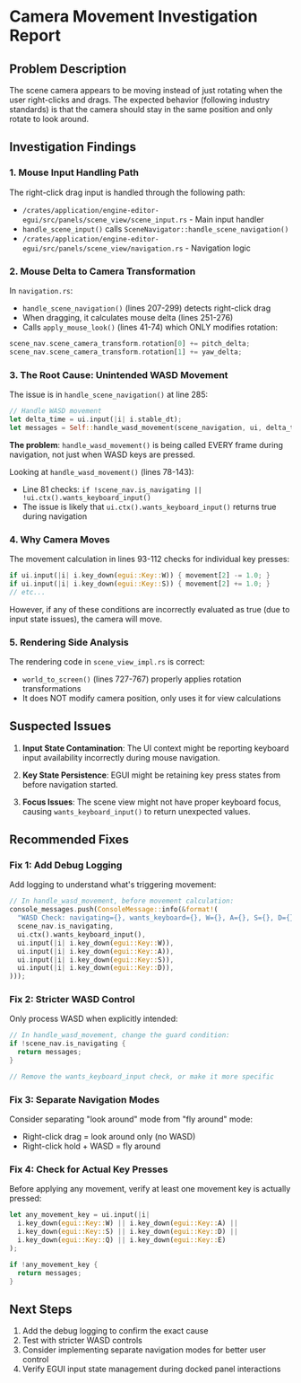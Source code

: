 # Camera Movement Investigation Report

## Problem Description
The scene camera appears to be moving instead of just rotating when the user right-clicks and drags. The expected behavior (following industry standards) is that the camera should stay in the same position and only rotate to look around.

## Investigation Findings

### 1. Mouse Input Handling Path
The right-click drag input is handled through the following path:
- `/crates/application/engine-editor-egui/src/panels/scene_view/scene_input.rs` - Main input handler
- `handle_scene_input()` calls `SceneNavigator::handle_scene_navigation()`
- `/crates/application/engine-editor-egui/src/panels/scene_view/navigation.rs` - Navigation logic

### 2. Mouse Delta to Camera Transformation
In `navigation.rs`:
- `handle_scene_navigation()` (lines 207-299) detects right-click drag
- When dragging, it calculates mouse delta (lines 251-276)
- Calls `apply_mouse_look()` (lines 41-74) which ONLY modifies rotation:
 ```rust
 scene_nav.scene_camera_transform.rotation[0] += pitch_delta;
 scene_nav.scene_camera_transform.rotation[1] += yaw_delta;
 ```

### 3. The Root Cause: Unintended WASD Movement
The issue is in `handle_scene_navigation()` at line 285:
```rust
// Handle WASD movement
let delta_time = ui.input(|i| i.stable_dt);
let messages = Self::handle_wasd_movement(scene_navigation, ui, delta_time);
```

**The problem**: `handle_wasd_movement()` is being called EVERY frame during navigation, not just when WASD keys are pressed.

Looking at `handle_wasd_movement()` (lines 78-143):
- Line 81 checks: `if !scene_nav.is_navigating || !ui.ctx().wants_keyboard_input()`
- The issue is likely that `ui.ctx().wants_keyboard_input()` returns true during navigation

### 4. Why Camera Moves
The movement calculation in lines 93-112 checks for individual key presses:
```rust
if ui.input(|i| i.key_down(egui::Key::W)) { movement[2] -= 1.0; }
if ui.input(|i| i.key_down(egui::Key::S)) { movement[2] += 1.0; }
// etc...
```

However, if any of these conditions are incorrectly evaluated as true (due to input state issues), the camera will move.

### 5. Rendering Side Analysis
The rendering code in `scene_view_impl.rs` is correct:
- `world_to_screen()` (lines 727-767) properly applies rotation transformations
- It does NOT modify camera position, only uses it for view calculations

## Suspected Issues

1. **Input State Contamination**: The UI context might be reporting keyboard input availability incorrectly during mouse navigation.

2. **Key State Persistence**: EGUI might be retaining key press states from before navigation started.

3. **Focus Issues**: The scene view might not have proper keyboard focus, causing `wants_keyboard_input()` to return unexpected values.

## Recommended Fixes

### Fix 1: Add Debug Logging
Add logging to understand what's triggering movement:
```rust
// In handle_wasd_movement, before movement calculation:
console_messages.push(ConsoleMessage::info(&format!(
  "WASD Check: navigating={}, wants_keyboard={}, W={}, A={}, S={}, D={}",
  scene_nav.is_navigating,
  ui.ctx().wants_keyboard_input(),
  ui.input(|i| i.key_down(egui::Key::W)),
  ui.input(|i| i.key_down(egui::Key::A)),
  ui.input(|i| i.key_down(egui::Key::S)),
  ui.input(|i| i.key_down(egui::Key::D)),
)));
```

### Fix 2: Stricter WASD Control
Only process WASD when explicitly intended:
```rust
// In handle_wasd_movement, change the guard condition:
if !scene_nav.is_navigating {
  return messages;
}

// Remove the wants_keyboard_input check, or make it more specific
```

### Fix 3: Separate Navigation Modes
Consider separating "look around" mode from "fly around" mode:
- Right-click drag = look around only (no WASD)
- Right-click hold + WASD = fly around

### Fix 4: Check for Actual Key Presses
Before applying any movement, verify at least one movement key is actually pressed:
```rust
let any_movement_key = ui.input(|i| 
  i.key_down(egui::Key::W) || i.key_down(egui::Key::A) || 
  i.key_down(egui::Key::S) || i.key_down(egui::Key::D) ||
  i.key_down(egui::Key::Q) || i.key_down(egui::Key::E)
);

if !any_movement_key {
  return messages;
}
```

## Next Steps

1. Add the debug logging to confirm the exact cause
2. Test with stricter WASD controls
3. Consider implementing separate navigation modes for better user control
4. Verify EGUI input state management during docked panel interactions